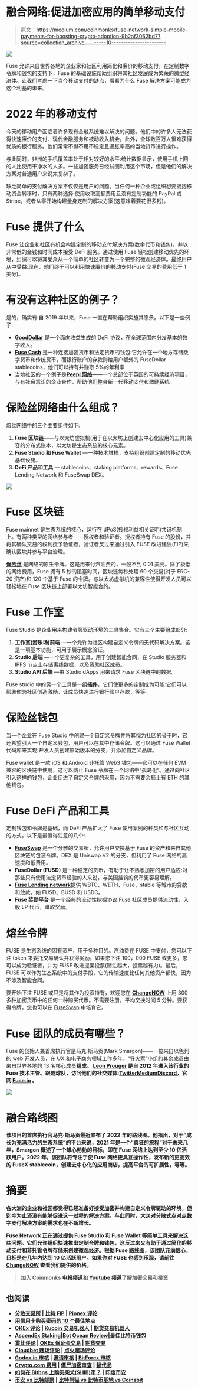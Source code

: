 # 融合网络:促进加密应用的简单移动支付

> 原文：<https://medium.com/coinmonks/fuse-network-simple-mobile-payments-for-boosting-crypto-adoption-9b2af3062bd7?source=collection_archive---------10----------------------->

![](img/4864a269773f9fb5dc51b68c44be0a0a.png)

Fuse 允许来自世界各地的企业家和社区利用简化和廉价的移动支付。在定制数字令牌和钱包的支持下，Fuse 的基础设施帮助组织将其社区发展成为繁荣的微型经济体。让我们考虑一下当今移动支付的缺点，看看为什么 Fuse 解决方案可能成为这个利基的未来。

# 2022 年的移动支付

今天的移动用户面临着许多现有金融系统难以解决的问题。他们中的许多人无法获得快速廉价的支付、现代金融服务和被动收入机会。此外，全球数百万人很难获得优质的银行服务。他们常常不得不用不稳定且通胀率高的当地货币进行操作。

与此同时，非洲的手机覆盖率处于相对较好的水平:统计数据显示，使用手机上网的人比使用干净水的人多。一些加密服务已经试图利用这个市场，但是他们的解决方案对普通用户来说太复杂了。

缺乏简单的支付解决方案不仅仅是用户的问题。当任何一种企业或组织想要拥抱移动资金转移时，只有两种选择:使用收取高额费用且没有定制功能的 PayPal 或 Stripe，或者从零开始构建量身定制的解决方案(这意味着要花很多钱)。

# Fuse 提供了什么

Fuse 让企业和社区有机会构建定制的移动支付解决方案(数字代币和钱包)，并以非常低的金钱和时间成本接受 DeFi 服务。通过使用 Fuse 轻松创建移动优先的环境，组织可以将其受众从一个简单的社区转变为一个完整的微观经济体。最终用户从中受益:现在，他们终于可以利用快速廉价的移动支付(Fuse 交易的费用低于 1 美分)。

# 有没有这种社区的例子？

是的，确实有:自 2019 年以来，Fuse 一直在帮助组织实施其愿景。以下是一些例子:

*   [**GoodDollar**](https://www.gooddollar.org/) 是一个面向收益生成的 DeFi 协议，在全球范围内分发基本的数字收入。
*   [**Fuse Cash**](https://fuse.cash/) 是一种连接加密货币和法定货币的钱包:它允许在一个地方存储数字货币和传统货币，而银行账户的存款则给用户额外的 FuseDollar stablecoins，他们可以持有并赚取 5%的年利率
*   当地社区的一个例子是[**Peepl 网络**](https://itsaboutpeepl.com/)——一个总部位于英国的可持续经济项目，与有社会意识的企业合作，帮助他们整合新一代移动支付和激励系统。

# 保险丝网络由什么组成？

熔丝网络中的三个主要组件如下:

1.  **Fuse 区块链**——与以太坊虚拟机(用于在以太坊上创建去中心化应用的工具)兼容的分布式账本，以太坊是生态系统的核心元素。
2.  **Fuse Studio 和 Fuse Wallet** —一种技术堆栈，支持组织创建定制的移动优先基础设施。
3.  **DeFi 产品和工具** — stablecoins、staking platforms、rewards、Fuse Lending Network 和 FuseSwap DEX。

![](img/5fa3dc6ebfa923348a5212458fca29b7.png)

# Fuse 区块链

Fuse mainnet 是生态系统的核心，运行在 dPoS(授权利益相关证明)共识机制上。有两种类型的网络参与者——授权者和验证者。授权者持有 Fuse 的股份，并将其确认交易的权利授予验证者，验证者反过来通过引入 FUSE 改进建议(FIP)来确认区块并参与平台治理。

[**保险丝**](https://changenow.io/currencies/fuse-network) 是网络的原生令牌。这是用来付汽油费的，一般不到 0.01 美元。除了极低的网络费用，Fuse 拥有 5 秒的阻塞时间，区块链每秒处理 60 个交易(对于 ERC-20 资产)和 120 个基于 Fuse 的令牌。与以太坊虚拟机的兼容性使得开发人员可以轻松地在 Fuse 区块链上部署以太坊智能合约。

# Fuse 工作室

Fuse Studio 是企业用来构建令牌驱动环境的工具集合。它有三个主要组成部分:

1.  **工作室(游乐场)前端** —一个允许为社区构建自定义令牌的无代码解决方案。这是一项基本功能，可用于展示概念验证。
2.  **Studio 后端** —一个更复杂的工具，用于创建智能合同，在 Studio 服务器和 IPFS 节点上存储离线数据，以及资助社区成员。
3.  **Studio API 后端** —由 Studio dApps 用来请求 Fuse 区块链中的数据。

Fuse studio 中的另一个工具是一组**插件**，它们使更多的定制成为可能:它们可以帮助你为社区创造激励，让成员快速进行银行账户存款，等等。

# 保险丝钱包

当一个企业在 Fuse Studio 中创建一个自定义令牌并将其视为社区的骨干时，它还希望引入一个自定义钱包，用户可以在其中存储令牌。这可以通过 Fuse Wallet 代码库来实现:开发人员创建原始版本的分支，并添加自定义品牌。

Fuse wallet 是一款 iOS 和 Android 非托管 Web3 钱包——它可以在任何 EVM 兼容的区块链中使用，这可以防止 Fuse 令牌在一个网络中“孤岛化”。通过向社区引入这样的钱包，企业促进了自定义令牌的采用，因为不需要余额上有 ETH 的其他钱包。

# Fuse DeFi 产品和工具

定制钱包和令牌是基础，而 DeFi 产品扩大了 Fuse 使用案例的种类和与社区互动的方式。以下是最值得注意的几个:

*   [**FuseSwap**](https://app.fuse.fi/#/) 是一个分散的交易所，允许用户交换基于 Fuse 的资产和来自其他区块链的包装令牌。DEX 是 Uniswap V2 的分支，但利用了 Fuse 网络的高速度和低费用。
*   **FuseDollar (FUSD)** 是一种稳定的货币，有助于让不熟悉加密的用户适应:对那些只有使用法定货币经验的人来说，与美国挂钩的代币更容易理解。
*   [**Fuse Lending network**](https://app.ola.finance/networks/0x26a562B713648d7F3D1E1031DCc0860A4F3Fa340/markets)提供 WBTC、WETH、Fuse、stable 等城市的贷款和放款，如 FUSD、BUSD 和 USDC。
*   [**Fuse 奖励平台**](https://app.fuse.fi/#/farm/122) 是一个经典的流动性挖掘协议:Fuse 社区成员提供流动性，入股 LP 代币，赚取奖励。

# 熔丝令牌

FUSE 是生态系统的固有资产，用于多种目的。汽油费在 FUSE 中支付，您可以下注 token 来委托交易确认并获得奖励。如果您下注 100，000 FUSE 或更多，您可以成为验证者，并为 FUSE 改进提案投票(赌注越大，投票越有力)。最后，FUSE 可以作为生态系统中的支付手段，它的传输速度比任何其他资产都快，因为不涉及智能合同。

要开始下注 FUSE 或只是将其作为投资持有，欢迎您在 [**ChangeNOW**](https://changenow.io/currencies/fuse-network) 上用 300 多种加密货币中的任何一种购买代币。不需要注册，平均交换时间 5 分钟。要获得令牌，您也可以在 [FuseSwap](https://app.fuse.fi/#/) 中培育它。

# Fuse 团队的成员有哪些？

Fuse 的创始人兼首席执行官是马克·斯马贡(Mark Smargon)——一位来自以色列的 web 开发人员，在 UX 和电子商务领域工作多年。“导火索”小组的其余成员由来自世界各地的 13 名核心成员[](https://fuse.io/about)**组成。 [**Leon Prouger**](https://www.linkedin.com/in/leon-prouger-60646540/) 是自 2012 年进入该行业的 Fuse 技术主管。跟随球队，访问他们的社交媒体:[**Twitter**](https://twitter.com/Fuse_network)[**Medium**](https://medium.com/fusenet)[**Discord**](https://discord.com/invite/jpPMeSZ)，官网 [**Fuse.io**](https://changenow.io/blog/fuse.io) 。**

**![](img/3df7a35979fc9605c105e66e339533a6.png)**

# **融合路线图**

**该项目的首席执行官马克·斯马贡最近宣布了 2022 年的路线图。他指出，对于“成长为充满活力的生态系统”的平台来说，2021 年是一个“疯狂的旅程”对于未来几年，Smargon 概述了一个雄心勃勃的目标，即在 Fuse 网络上达到至少 10 亿活跃用户。2022 年，该团队将专注于使 Fuse 网络更具互操作性，发布新的更高效的 FuseX stablecoin，创建去中心化的应用商店，提高平台的可扩展性，等等。**

# **摘要**

**各大洲的企业和社区都觉得已经准备好接受加密并构建自定义令牌驱动的环境，但迄今为止还没有能够促进这一过程的解决方案。与此同时，大众对分散式点对点数字支付解决方案的需求也在不断增长。**

**Fuse Network 正在通过提供 Fuse Studio 和 Fuse Wallet 等简单工具来解决这些问题。它们允许组织快速推出定制令牌和钱包，这反过来又有助于通过简化的移动支付和非托管令牌存储来创建微观经济。根据 Fuse 路线图，该团队充满信心，目标是在几年内达到 10 亿活跃用户。如果你对 FUSE 也感到乐观，请前往 [**ChangeNOW**](https://changenow.io/currencies/fuse-network) 查看我们提供的价格。**

> **加入 Coinmonks [电报频道](https://t.me/coincodecap)和 [Youtube 频道](https://www.youtube.com/c/coinmonks/videos)了解加密交易和投资**

## **也阅读**

*   **[分散交易所](https://coincodecap.com/what-are-decentralized-exchanges) | [比特 FIP](https://coincodecap.com/bitbns-fip) | [Pionex 评论](https://coincodecap.com/pionex-review-exchange-with-crypto-trading-bot)**
*   **[用信用卡购买密码的 10 个最佳地点](https://coincodecap.com/buy-crypto-with-credit-card)**
*   **[OKEx 评论](/coinmonks/okex-review-6b369304110f) | [Kucoin 交易机器人](/coinmonks/kucoin-trading-bot-automate-your-trades-8cf0ca2138e0) | [期货交易机器人](/coinmonks/futures-trading-bots-5a282ccee3f5)**
*   **[AscendEx Staking](https://coincodecap.com/ascendex-staking)|[Bot Ocean Review](https://coincodecap.com/bot-ocean-review)|[最佳比特币钱包](https://coincodecap.com/bitcoin-wallets-india)**
*   **[霍比评论](https://coincodecap.com/huobi-review) | [OKEx 保证金交易](https://coincodecap.com/okex-margin-trading) | [期货交易](https://coincodecap.com/futures-trading)**
*   **[Cloudbet 赌场评论](https://coincodecap.com/cloudbet-casino-review) | [点火赌场评论](https://coincodecap.com/ignition-casino-review)**
*   **[Godex.io 审核](/coinmonks/godex-io-review-7366086519fb) | [邀请审核](/coinmonks/invity-review-70f3030c0502) | [BitForex 审核](https://coincodecap.com/bitforex-review)**
*   **[Crypto.com 费用](/coinmonks/binance-fees-8588ec17965) | [僵尸加密审查](/coinmonks/botcrypto-review-2021-build-your-own-trading-bot-coincodecap-6b8332d736c7) | [替代品](https://coincodecap.com/crypto-com-alternatives)**
*   **[如何在 Bitbns 上购买柴犬(SHIB)币？](https://coincodecap.com/buy-shiba-bitbns) | [印度币安](https://coincodecap.com/binance-in-india)**
*   **[币安 vs 比特邮票](https://coincodecap.com/binance-vs-bitstamp) | [比特熊猫 vs 比特币基地 vs Coinsbit](https://coincodecap.com/bitpanda-coinbase-coinsbit)**